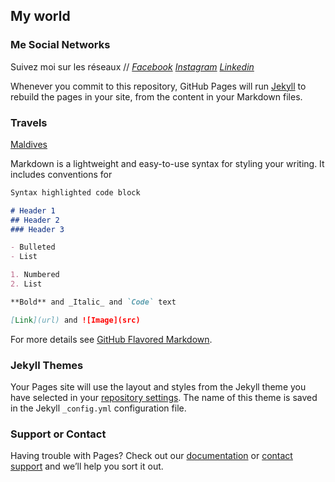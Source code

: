 ## My world 

### **Me Social Networks**
Suivez moi sur les réseaux // [_Facebook_](https://www.facebook.com/esther.bertin) [_Instagram_](https://www.instagram.com/twentyhate_/) [_Linkedin_](https://www.linkedin.com/in/esther-bertin-28785810b/) 

Whenever you commit to this repository, GitHub Pages will run [Jekyll](https://jekyllrb.com/) to rebuild the pages in your site, from the content in your Markdown files.

### Travels

[Maldives](maldives.pjg)

Markdown is a lightweight and easy-to-use syntax for styling your writing. It includes conventions for

```markdown
Syntax highlighted code block

# Header 1
## Header 2
### Header 3

- Bulleted
- List

1. Numbered
2. List

**Bold** and _Italic_ and `Code` text

[Link](url) and ![Image](src)
```

For more details see [GitHub Flavored Markdown](https://guides.github.com/features/mastering-markdown/).

### Jekyll Themes

Your Pages site will use the layout and styles from the Jekyll theme you have selected in your [repository settings](https://github.com/Estherbrtn33/estherbrtn33.github.io/settings). The name of this theme is saved in the Jekyll `_config.yml` configuration file.

### Support or Contact

Having trouble with Pages? Check out our [documentation](https://help.github.com/categories/github-pages-basics/) or [contact support](https://github.com/contact) and we’ll help you sort it out.


